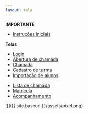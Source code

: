 ```yaml
---
layout: tela
---
```


**IMPORTANTE**

* [Instruções iniciais](/einstein/instrucoes-iniciais "Instruções iniciais")

**Telas**

* [Login](/einstein/login "Login")
* [Abertura de chamada](/einstein/abertura-chamada "Abertura de chamada")
* [Chamada](/einstein/chamada "Chamada")
* [Cadastro de turma](/einstein/cadastro-turma "Cadastro de turma")
* [Importação de alunos](/einstein/importacao-turma "Importação de alunos")
<!-- * [Detalhe de chamada](/einstein/detalhe-chamada "Detalhe de chamada") -->
* [Lista de chamada](/einstein/lista-chamada "Lista de chamada")
* [Matrícula](/einstein/matricula "Matrícula")
* [Acompanhamento](/einstein/acompanhamento "Acompanhamento")

![]({{ site.baseurl }}/assets/pixel.png)
